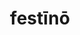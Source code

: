 ---
title: festīnō
meaning: to hurry/rush
ch: nine
pos: verb
inf: festināre
secondppstem: festin
infend: āre
conjugation: first
---